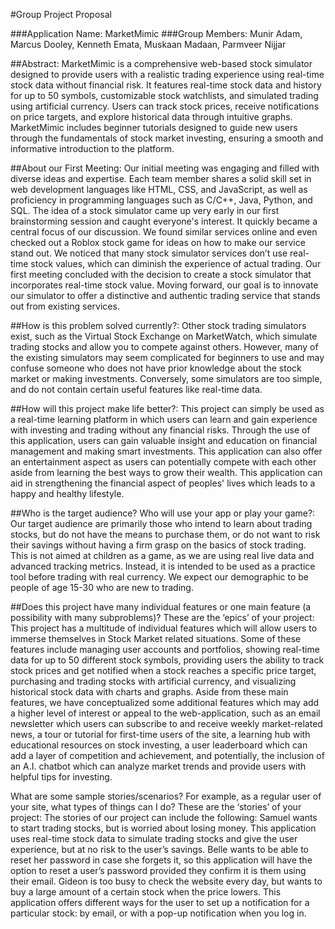 #Group Project Proposal

###Application Name: MarketMimic
###Group Members: Munir Adam, Marcus Dooley, Kenneth Emata, Muskaan Madaan, Parmveer Nijjar

##Abstract: 
MarketMimic is a comprehensive web-based stock simulator designed to provide users with a realistic trading experience using real-time stock data without financial risk. It features real-time stock data and history for up to 50 symbols, customizable stock watchlists, and simulated trading using artificial currency. Users can track stock prices, receive notifications on price targets, and explore historical data through intuitive graphs. MarketMimic includes beginner tutorials designed to guide new users through the fundamentals of stock market investing, ensuring a smooth and informative introduction to the platform. 

##About our First Meeting:
Our initial meeting was engaging and filled with diverse ideas and expertise. Each team member shares a solid skill set in web development languages like HTML, CSS, and JavaScript, as well as proficiency in programming languages such as C/C++, Java, Python, and SQL. The idea of a stock simulator came up very early in our first brainstorming session and caught everyone's interest. It quickly became a central focus of our discussion. We found similar services online and even checked out a Roblox stock game for ideas on how to make our service stand out. We noticed that many stock simulator services don’t use real-time stock values, which can diminish the experience of actual trading. Our first meeting concluded with the decision to create a stock simulator that incorporates real-time stock value. Moving forward, our goal is to innovate our simulator to offer a distinctive and authentic trading service that stands out from existing services.

##How is this problem solved currently?:
Other stock trading simulators exist, such as the Virtual Stock Exchange on MarketWatch, which simulate trading stocks and allow you to compete against others. However, many of the existing simulators may seem complicated for beginners to use and may confuse someone who does not have prior knowledge about the stock market or making investments. Conversely, some simulators are too simple, and do not contain certain useful features like real-time data. 

##How will this project make life better?:
This project can simply be used as a real-time learning platform in which users can learn  and gain experience with investing and trading without any financial risks. Through the use of this application, users can gain valuable insight and education on financial management and making smart investments. This application can also offer an entertainment aspect as users can potentially compete with each other aside from learning the best ways to grow their wealth. This application can aid in strengthening the financial aspect of peoples' lives which leads to a happy and healthy lifestyle.

##Who is the target audience? Who will use your app or play your game?:
Our target audience are primarily those who intend to learn about trading stocks, but do not have the means to purchase them, or do not want to risk their savings without having a firm grasp on the basics of stock trading. This is not aimed at children as a game, as we are using real live data and advanced tracking metrics. Instead, it is intended to be used as a practice tool before trading with real currency. We expect our demographic to be people of age 15-30 who are new to trading.

##Does this project have many individual features or one main feature (a possibility with many subproblems)? These are the ‘epics’ of your project:
This project has a multitude of individual features which will allow users to immerse themselves in Stock Market related situations. Some of these features include managing user accounts and portfolios, showing real-time data for up to 50 different stock symbols, providing users the ability to track stock prices and get notified when a stock reaches a specific price target, purchasing and trading stocks with artificial currency, and visualizing historical stock data with charts and  graphs. Aside from these main features, we have conceptualized some additional features which may add a higher level of interest or appeal to the web-application, such as an email newsletter which users can subscribe to and receive weekly market-related news, a tour or tutorial for first-time users of the site, a learning hub with educational resources on stock investing, a user leaderboard which can add a layer of competition and achievement, and potentially, the inclusion of an A.I. chatbot which can analyze market trends and provide users with helpful tips for investing.

What are some sample stories/scenarios? For example, as a regular user of your site, what types of things can I do?  These are the ‘stories’ of your project:
The stories of our project can include the following: Samuel wants to start trading stocks, but is worried about losing money. This application uses real-time stock data to simulate trading stocks and give the user experience, but at no risk to the user’s savings. Belle wants to be able to reset her password in case she forgets it, so this application will have the option to reset a user’s password provided they confirm it is them using their email. Gideon is too busy to check the website every day, but wants to buy a large amount of a certain stock when the price lowers. This application offers different ways for the user to set up a notification for a particular stock: by email, or with a pop-up notification when you log in.
